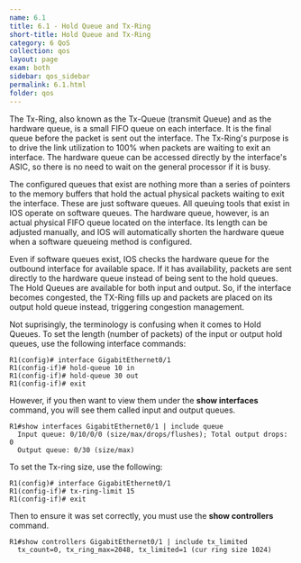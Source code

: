 ```yaml
---
name: 6.1
title: 6.1 - Hold Queue and Tx-Ring
short-title: Hold Queue and Tx-Ring
category: 6 QoS
collection: qos
layout: page
exam: both
sidebar: qos_sidebar
permalink: 6.1.html
folder: qos
---
```

The Tx-Ring, also known as the Tx-Queue (transmit Queue) and as the hardware queue, is a small FIFO queue on each interface. It is the final queue before the packet is sent out the interface. The Tx-Ring's purpose is to drive the link utilization to 100% when packets are waiting to exit an interface. The hardware queue can be accessed directly by the interface's ASIC, so there is no need to wait on the general processor if it is busy.

The configured queues that exist are nothing more than a series of pointers to the memory buffers that hold the actual physical packets waiting to exit the interface. These are just software queues. All queuing tools that exist in IOS operate on software queues. The hardware queue, however, is an actual physical FIFO queue located on the interface. Its length can be adjusted manually, and IOS will automatically shorten the hardware queue when a software queueing method is configured.

Even if software queues exist, IOS checks the hardware queue for the outbound interface for available space. If it has availability, packets are sent directly to the hardware queue instead of being sent to the hold queues. The Hold Queues are available for both input and output. So, if the interface becomes congested, the TX-Ring fills up and packets are placed on its output hold queue instead, triggering congestion management.

Not suprisingly, the terminology is confusing when it comes to Hold Queues. To set the length (number of packets) of the input or output hold queues, use the following interface commands:
```
R1(config)# interface GigabitEthernet0/1
R1(config-if)# hold-queue 10 in
R1(config-if)# hold-queue 30 out
R1(config-if)# exit
```
However, if you then want to view them under the **show interfaces** command, you will see them called input and output queues.
```
R1#show interfaces GigabitEthernet0/1 | include queue
  Input queue: 0/10/0/0 (size/max/drops/flushes); Total output drops: 0
  Output queue: 0/30 (size/max)
```

To set the Tx-ring size, use the following:
```
R1(config)# interface GigabitEthernet0/1
R1(config-if)# tx-ring-limit 15
R1(config-if)# exit
```
Then to ensure it was set correctly, you must use the **show controllers** command.
```
R1#show controllers GigabitEthernet0/1 | include tx_limited
  tx_count=0, tx_ring_max=2048, tx_limited=1 (cur ring size 1024)
```
